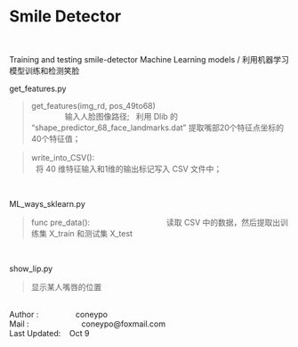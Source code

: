 # Smile Detector
<br>

Training and testing smile-detector Machine Learning models / 
利用机器学习模型训练和检测笑脸 
<br>

 get_features.py 
  
 > get_features(img_rd, pos_49to68)<br>　　　　
 输入人脸图像路径;
 > &nbsp;&nbsp;利用 Dlib 的 “shape_predictor_68_face_landmarks.dat” 提取嘴部20个特征点坐标的40个特征值；
   
 > write_into_CSV(): 　　　　　　　　　　　　  
 > &nbsp;&nbsp;将 40 维特征输入和1维的输出标记写入 CSV 文件中；

<br>


 ML_ways_sklearn.py 
  
 >  func pre_data():　　　　　　　　　
 >  &nbsp;&nbsp;读取 CSV 中的数据，然后提取出训练集 X_train 和测试集 X_test　

<br>

 show_lip.py 
> 显示某人嘴唇的位置　
   
<br>
Author :       &nbsp; &nbsp; &nbsp; &nbsp; &nbsp; &nbsp; &nbsp; &nbsp; coneypo <br>
Mail : &nbsp; &nbsp; &nbsp; &nbsp; &nbsp; &nbsp; &nbsp; &nbsp; &nbsp; &nbsp;  &nbsp; &nbsp;coneypo@foxmail.com <br>
Last Updated:  &nbsp; &nbsp;Oct 9
   
